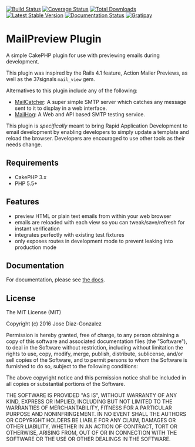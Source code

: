 [![Build Status](https://img.shields.io/travis/josegonzalez/cakephp-mail-preview/master.svg?style=flat-square)](https://travis-ci.org/josegonzalez/cakephp-mail-preview)
[![Coverage Status](https://img.shields.io/coveralls/josegonzalez/cakephp-mail-preview.svg?style=flat-square)](https://coveralls.io/r/josegonzalez/cakephp-mail-preview?branch=master)
[![Total Downloads](https://img.shields.io/packagist/dt/josegonzalez/cakephp-mail-preview.svg?style=flat-square)](https://packagist.org/packages/josegonzalez/cakephp-mail-preview)
[![Latest Stable Version](https://img.shields.io/packagist/v/josegonzalez/cakephp-mail-preview.svg?style=flat-square)](https://packagist.org/packages/josegonzalez/cakephp-mail-preview)
[![Documentation Status](https://readthedocs.org/projects/cakephp-mail-preview/badge/?version=latest&style=flat-square)](https://readthedocs.org/projects/cakephp-mail-preview/?badge=latest)
[![Gratipay](https://img.shields.io/gratipay/josegonzalez.svg?style=flat-square)](https://gratipay.com/~josegonzalez/)

# MailPreview Plugin

A simple CakePHP plugin for use with previewing emails during development.

This plugin was inspired by the Rails 4.1 feature, Action Mailer Previews, as well
as the 37signals `mail_view` gem.

Alternatives to this plugin include any of the following:

* [MailCatcher](https://mailcatcher.me/): A super simple SMTP server which catches any message sent to it to display in a web interface.
* [MailHog](https://github.com/mailhog/MailHog): A Web and API based SMTP testing service.

This plugin is *specifically* meant to bring Rapid Application Development to
email development by enabling developers to simply update a template and
reload the browser. Developers are encouraged to use other tools as their
needs change.


## Requirements

* CakePHP 3.x
* PHP 5.5+

## Features

- preview HTML or plain text emails from within your web browser
- emails are reloaded with each view so you can tweak/save/refresh for instant verification
- integrates perfectly with existing test fixtures
- only exposes routes in development mode to prevent leaking into production mode

## Documentation

For documentation, please see [the docs](http://cakephp-mail-preview.readthedocs.org/en/latest/).

## License

The MIT License (MIT)

Copyright (c) 2016 Jose Diaz-Gonzalez

Permission is hereby granted, free of charge, to any person obtaining a copy
of this software and associated documentation files (the "Software"), to deal
in the Software without restriction, including without limitation the rights
to use, copy, modify, merge, publish, distribute, sublicense, and/or sell
copies of the Software, and to permit persons to whom the Software is
furnished to do so, subject to the following conditions:

The above copyright notice and this permission notice shall be included in
all copies or substantial portions of the Software.

THE SOFTWARE IS PROVIDED "AS IS", WITHOUT WARRANTY OF ANY KIND, EXPRESS OR
IMPLIED, INCLUDING BUT NOT LIMITED TO THE WARRANTIES OF MERCHANTABILITY,
FITNESS FOR A PARTICULAR PURPOSE AND NONINFRINGEMENT. IN NO EVENT SHALL THE
AUTHORS OR COPYRIGHT HOLDERS BE LIABLE FOR ANY CLAIM, DAMAGES OR OTHER
LIABILITY, WHETHER IN AN ACTION OF CONTRACT, TORT OR OTHERWISE, ARISING FROM,
OUT OF OR IN CONNECTION WITH THE SOFTWARE OR THE USE OR OTHER DEALINGS IN
THE SOFTWARE.
